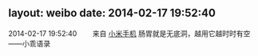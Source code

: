 layout: weibo
date: 2014-02-17 19:52:40
---
2014-02-17 19:52:40  &nbsp;&nbsp;&nbsp;&nbsp;&nbsp;&nbsp; 来自 <a href="http://app.weibo.com/t/feed/22zMnn" rel="nofollow">小米手机</a>
肠胃就是无底洞，越用它越时时有空——小乖语录 ​​​
